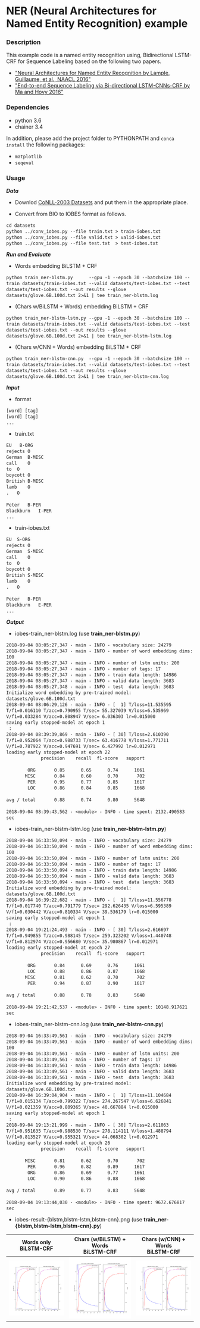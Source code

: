 # NER (Neural Architectures for Named Entity Recognition) example

### Description

This example code is a named entity recognition using, Bidirectional LSTM-CRF for Sequence Labeling based on the following two papers.
- ["Neural Architectures for Named Entity Recognition by Lample, Guillaume, et al., NAACL 2016"](https://arxiv.org/abs/1603.01360)
- ["End-to-end Sequence Labeling via Bi-directional LSTM-CNNs-CRF by Ma and Hovy 2016"](https://arxiv.org/abs/1603.01354)

### Dependencies
- python 3.6
- chainer 3.4

In addition, please add the project folder to PYTHONPATH and `conca install` the following packages:
- `matplotlib`
- `seqeval`

### Usage ###

***Data***

  - Downlod [CoNLL-2003 Datasets](https://www.clips.uantwerpen.be/conll2003/ner/) and put them in the appropriate place.

  - Convert from BIO to IOBES format as follows.

```
cd datasets
python ../conv_iobes.py --file train.txt > train-iobes.txt
python ../conv_iobes.py --file valid.txt > valid-iobes.txt
python ../conv_iobes.py --file test.txt  > test-iobes.txt 
```


***Run and Evaluate***

- Words embedding BiLSTM + CRF

```
python train_ner-blstm.py      --gpu -1 --epoch 30 --batchsize 100 --train datasets/train-iobes.txt --valid datasets/test-iobes.txt --test datasets/test-iobes.txt --out results --glove datasets/glove.6B.100d.txt 2>&1 | tee train_ner-blstm.log     
```

- (Chars w/BiLSTM + Words) embedding BiLSTM + CRF
```
python train_ner-blstm-lstm.py --gpu -1 --epoch 30 --batchsize 100 --train datasets/train-iobes.txt --valid datasets/test-iobes.txt --test datasets/test-iobes.txt --out results --glove datasets/glove.6B.100d.txt 2>&1 | tee train_ner-blstm-lstm.log
```

- (Chars w/CNN + Words) embedding BiLSTM + CRF
```
python train_ner-blstm-cnn.py  --gpu -1 --epoch 30 --batchsize 100 --train datasets/train-iobes.txt --valid datasets/test-iobes.txt --test datasets/test-iobes.txt --out results --glove datasets/glove.6B.100d.txt 2>&1 | tee train_ner-blstm-cnn.log 
```

***Input***

- format
```
[word] [tag]
[word] [tag]
...
```

- train.txt
```
EU   B-ORG
rejects O
German  B-MISC
call    O
to  O
boycott O
British B-MISC
lamb    O
.   O

Peter   B-PER
Blackburn   I-PER
...
```

- train-iobes.txt
```
EU	S-ORG
rejects	O
German	S-MISC
call	O
to	O
boycott	O
British	S-MISC
lamb	O
.	O

Peter	B-PER
Blackburn	E-PER
...
```

***Output***

- iobes-train_ner-blstm.log (use **train_ner-blstm.py**)
```
2018-09-04 08:05:27,347 - main - INFO - vocabulary size: 24279
2018-09-04 08:05:27,347 - main - INFO - number of word embedding dims: 100
2018-09-04 08:05:27,347 - main - INFO - number of lstm units: 200
2018-09-04 08:05:27,347 - main - INFO - number of tags: 17
2018-09-04 08:05:27,347 - main - INFO - train data length: 14986
2018-09-04 08:05:27,347 - main - INFO - valid data length: 3683
2018-09-04 08:05:27,348 - main - INFO - test  data length: 3683
Initialize word embedding by pre-trained model: datasets/glove.6B.100d.txt
2018-09-04 08:06:29,126 - main - INFO - [  1] T/loss=11.535595 T/f1=0.016110 T/acc=0.790955 T/sec= 55.327039 V/loss=6.535969 V/f1=0.033284 V/acc=0.808947 V/sec= 6.036303 lr=0.015000
saving early stopped-model at epoch 1
 :
2018-09-04 08:39:39,869 - main - INFO - [ 30] T/loss=2.610390 T/f1=0.952064 T/acc=0.988733 T/sec= 63.416778 V/loss=1.771711 V/f1=0.787922 V/acc=0.947691 V/sec= 6.427992 lr=0.012971
loading early stopped-model at epoch 22
             precision    recall  f1-score   support

        ORG       0.85      0.65      0.74      1661
       MISC       0.84      0.60      0.70       702
        PER       0.95      0.77      0.85      1617
        LOC       0.86      0.84      0.85      1668

avg / total       0.88      0.74      0.80      5648

2018-09-04 08:39:43,562 - <module> - INFO - time spent: 2132.490583 sec
```

- iobes-train_ner-blstm-lstm.log (use **train_ner-blstm-lstm.py**)
```
2018-09-04 16:33:50,094 - main - INFO - vocabulary size: 24279
2018-09-04 16:33:50,094 - main - INFO - number of word embedding dims: 100
2018-09-04 16:33:50,094 - main - INFO - number of lstm units: 200
2018-09-04 16:33:50,094 - main - INFO - number of tags: 17
2018-09-04 16:33:50,094 - main - INFO - train data length: 14986
2018-09-04 16:33:50,094 - main - INFO - valid data length: 3683
2018-09-04 16:33:50,094 - main - INFO - test  data length: 3683
Initialize word embedding by pre-trained model: datasets/glove.6B.100d.txt
2018-09-04 16:39:22,682 - main - INFO - [  1] T/loss=11.556778 T/f1=0.017740 T/acc=0.791779 T/sec= 292.626435 V/loss=6.595389 V/f1=0.030442 V/acc=0.810334 V/sec= 39.536179 lr=0.015000
saving early stopped-model at epoch 1
 :
2018-09-04 19:21:24,493 - main - INFO - [ 30] T/loss=2.616697 T/f1=0.949855 T/acc=0.988145 T/sec= 259.323202 V/loss=1.440748 V/f1=0.812974 V/acc=0.956680 V/sec= 35.980867 lr=0.012971
loading early stopped-model at epoch 27
             precision    recall  f1-score   support

        ORG       0.84      0.69      0.76      1661
        LOC       0.88      0.86      0.87      1668
       MISC       0.81      0.62      0.70       702
        PER       0.94      0.87      0.90      1617

avg / total       0.88      0.78      0.83      5648

2018-09-04 19:21:42,537 - <module> - INFO - time spent: 10148.917621 sec
```

- iobes-train_ner-blstm-cnn.log (use **train_ner-blstm-cnn.py**)
```
2018-09-04 16:33:49,561 - main - INFO - vocabulary size: 24279
2018-09-04 16:33:49,561 - main - INFO - number of word embedding dims: 100
2018-09-04 16:33:49,561 - main - INFO - number of lstm units: 200
2018-09-04 16:33:49,561 - main - INFO - number of tags: 17
2018-09-04 16:33:49,561 - main - INFO - train data length: 14986
2018-09-04 16:33:49,561 - main - INFO - valid data length: 3683
2018-09-04 16:33:49,561 - main - INFO - test  data length: 3683
Initialize word embedding by pre-trained model: datasets/glove.6B.100d.txt
2018-09-04 16:39:04,904 - main - INFO - [  1] T/loss=11.104684 T/f1=0.015134 T/acc=0.799322 T/sec= 274.267547 V/loss=6.626841 V/f1=0.021359 V/acc=0.809365 V/sec= 40.667884 lr=0.015000
saving early stopped-model at epoch 1
 :
2018-09-04 19:13:21,999 - main - INFO - [ 30] T/loss=2.611063 T/f1=0.951635 T/acc=0.988530 T/sec= 278.114111 V/loss=1.488794 V/f1=0.813527 V/acc=0.955321 V/sec= 44.068302 lr=0.012971
loading early stopped-model at epoch 26
             precision    recall  f1-score   support

       MISC       0.81      0.62      0.70       702
        PER       0.96      0.82      0.89      1617
        ORG       0.86      0.69      0.77      1661
        LOC       0.90      0.86      0.88      1668

avg / total       0.89      0.77      0.83      5648

2018-09-04 19:13:44,030 - <module> - INFO - time spent: 9672.676817 sec
```

- iobes-result-{blstm,blstm-lstm,blstm-cnn}.png (use **train_ner-{blstm,blstm-lstm,blstm-cnn}.py**)

|Words only<br>BiLSTM-CRF|Chars (w/BiLSTM) + Words<br>BiLSTM-CRF|Chars (w/CNN) + Words<br>BiLSTM-CRF|
|---|---|---|
|![blstm](results/iobes-result-blstm.png "blstm")|![blstm-lstm](results/iobes-result-blstm-lstm.png "blstm-lstm")|![blstm-cnn](results/iobes-result-blstm-cnn.png "blstm-cnn")|
